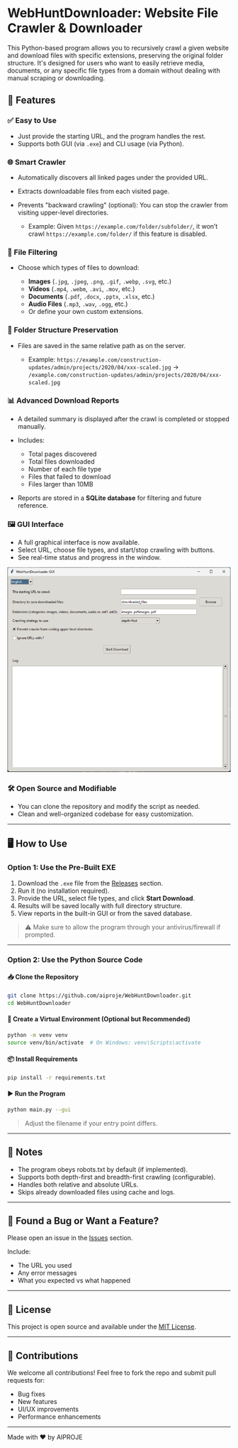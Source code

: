 # WebHuntDownloader: Website File Crawler & Downloader

This Python-based program allows you to recursively crawl a given website and download files with specific extensions, preserving the original folder structure. It's designed for users who want to easily retrieve media, documents, or any specific file types from a domain without dealing with manual scraping or downloading.

## 🔧 Features

### ✅ Easy to Use

* Just provide the starting URL, and the program handles the rest.
* Supports both GUI (via `.exe`) and CLI usage (via Python).

### 🌐 Smart Crawler

* Automatically discovers all linked pages under the provided URL.
* Extracts downloadable files from each visited page.
* Prevents "backward crawling" (optional): You can stop the crawler from visiting upper-level directories.

  * Example: Given `https://example.com/folder/subfolder/`, it won’t crawl `https://example.com/folder/` if this feature is disabled.

### 🧠 File Filtering

* Choose which types of files to download:

  * **Images** (`.jpg`, `.jpeg`, `.png`, `.gif`, `.webp`, `.svg`, etc.)
  * **Videos** (`.mp4`, `.webm`, `.avi`, `.mov`, etc.)
  * **Documents** (`.pdf`, `.docx`, `.pptx`, `.xlsx`, etc.)
  * **Audio Files** (`.mp3`, `.wav`, `.ogg`, etc.)
  * Or define your own custom extensions.

### 📁 Folder Structure Preservation

* Files are saved in the same relative path as on the server.

  * Example:
    `https://example.com/construction-updates/admin/projects/2020/04/xxx-scaled.jpg`
    →
    `/example.com/construction-updates/admin/projects/2020/04/xxx-scaled.jpg`

### 📊 Advanced Download Reports

* A detailed summary is displayed after the crawl is completed or stopped manually.
* Includes:

  * Total pages discovered
  * Total files downloaded
  * Number of each file type
  * Files that failed to download
  * Files larger than 10MB
* Reports are stored in a **SQLite database** for filtering and future reference.

### 🖼️ GUI Interface

* A full graphical interface is now available.
* Select URL, choose file types, and start/stop crawling with buttons.
* See real-time status and progress in the window.

![Dashboard English](screenshots/dashboard_EN-us.png)

### 🛠️ Open Source and Modifiable

* You can clone the repository and modify the script as needed.
* Clean and well-organized codebase for easy customization.

---

## 🖥️ How to Use

### Option 1: Use the Pre-Built EXE

1. Download the `.exe` file from the [Releases](https://github.com/aiproje/WebHuntDownloader/releases) section.
2. Run it (no installation required).
3. Provide the URL, select file types, and click **Start Download**.
4. Results will be saved locally with full directory structure.
5. View reports in the built-in GUI or from the saved database.

> ⚠️ Make sure to allow the program through your antivirus/firewall if prompted.

---

### Option 2: Use the Python Source Code

#### 📥 Clone the Repository

```bash
git clone https://github.com/aiproje/WebHuntDownloader.git
cd WebHuntDownloader
```

#### 🐍 Create a Virtual Environment (Optional but Recommended)

```bash
python -m venv venv
source venv/bin/activate  # On Windows: venv\Scripts\activate
```

#### 📦 Install Requirements

```bash
pip install -r requirements.txt
```

#### ▶️ Run the Program

```bash
python main.py --gui
```

> Adjust the filename if your entry point differs.

---

## 📌 Notes

* The program obeys robots.txt by default (if implemented).
* Supports both depth-first and breadth-first crawling (configurable).
* Handles both relative and absolute URLs.
* Skips already downloaded files using cache and logs.

---

## 🐞 Found a Bug or Want a Feature?

Please open an issue in the [Issues](https://github.com/aiproje/WebHuntDownloader/issues) section.

Include:

* The URL you used
* Any error messages
* What you expected vs what happened

---

## 📄 License

This project is open source and available under the [MIT License](LICENSE).

---

## 🙌 Contributions

We welcome all contributions! Feel free to fork the repo and submit pull requests for:

* Bug fixes
* New features
* UI/UX improvements
* Performance enhancements

---

Made with ❤️ by AIPROJE